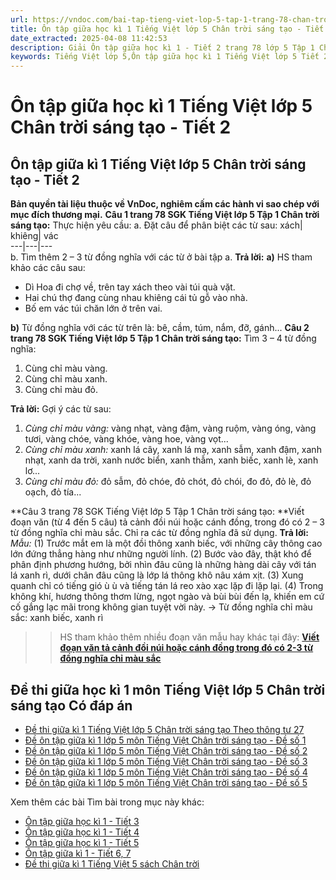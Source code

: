 ```yaml
---
url: https://vndoc.com/bai-tap-tieng-viet-lop-5-tap-1-trang-78-chan-troi-sang-tao-319478
title: Ôn tập giữa học kì 1 Tiếng Việt lớp 5 Chân trời sáng tạo - Tiết 2 - VnDoc.com
date_extracted: 2025-04-08 11:42:53
description: Giải Ôn tập giữa học kì 1 - Tiết 2 trang 78 lớp 5 Tập 1 Chân trời sáng tạo gồm các phần hướng dẫn giải chi tiết, đầy đủ nhất chỉ có trên VnDoc. Mời các bạn tham khảo.
keywords: Tiếng Việt lớp 5,Ôn tập giữa học kì 1 Tiếng Việt lớp 5 Tiết 2,Ôn tập giữa học kì 1 Tiếng Việt lớp 5 Chân trời sáng tạo,Bài tập Tiếng Việt lớp 5 Tập 1 trang 77 Chân trời sáng tạo,Tiếng Việt lớp 5 trang 78 Tập 1 Chân trời sáng tạo,ôn tập giữa học kì 1,ôn tập giữa học kì 1 lớp 5 tiếng việt,Ôn tập giữa học kì 1 Tiếng Việt lớp 5,giải bài tập sgk tiếng việt 5 tuần 9,Tiếng Việt lớp 5 Tập 1,sgk Tiếng Việt lớp 5
---
```


# Ôn tập giữa học kì 1 Tiếng Việt lớp 5 Chân trời sáng tạo - Tiết 2
## **Ôn tập giữa kì 1 Tiếng Việt lớp 5 Chân trời sáng tạo - Tiết 2**
**Bản quyền tài liệu thuộc về VnDoc, nghiêm cấm các hành vi sao chép với mục đích thương mại.**
**Câu 1 trang 78 SGK Tiếng Việt lớp 5 Tập 1 Chân trời sáng tạo:** Thực hiện yêu cầu:
a. Đặt câu để phân biệt các từ sau:
xách| khiêng| vác  
---|---|---  
b. Tìm thêm 2 – 3 từ đồng nghĩa với các từ ở bài tập a.
**Trả lời:**
**a\)** HS tham khảo các câu sau:
  * Dì Hoa đi chợ về, trên tay xách theo vài túi quà vặt.
  * Hai chú thợ đang cùng nhau khiêng cái tủ gỗ vào nhà.
  * Bố em vác túi chăn lớn ở trên vai.

**b\)** Từ đồng nghĩa với các từ trên là: bê, cầm, túm, nắm, đỡ, gánh...
**Câu 2 trang 78 SGK Tiếng Việt lớp 5 Tập 1 Chân trời sáng tạo:** Tìm 3 – 4 từ đồng nghĩa:
  1. Cùng chỉ màu vàng.
  2. Cùng chỉ màu xanh.
  3. Cùng chỉ màu đỏ.

**Trả lời:**
Gợi ý các từ sau:
  1. _Cùng chỉ màu vàng:_ vàng nhạt, vàng đậm, vàng ruộm, vàng óng, vàng tươi, vàng chóe, vàng khóe, vàng hoe, vàng vọt...
  2. _Cùng chỉ màu xanh:_ xanh lá cây, xanh lá mạ, xanh sẫm, xanh đậm, xanh nhạt, xanh da trời, xanh nước biển, xanh thẫm, xanh biếc, xanh lè, xanh lơ...
  3. _Cùng chỉ màu đỏ:_ đỏ sẫm, đỏ chóe, đỏ chót, đỏ chói, đo đỏ, đỏ lè, đỏ oạch, đỏ tía...

**Câu 3 trang 78 SGK Tiếng Việt lớp 5 Tập 1 Chân trời sáng tạo: **Viết đoạn văn \(từ 4 đến 5 câu\) tả cảnh đồi núi hoặc cánh đồng, trong đó có 2 – 3 từ đồng nghĩa chỉ màu sắc. Chỉ ra các từ đồng nghĩa đã sử dụng.
**Trả lời:**
_Mẫu:_
\(1\) Trước mắt em là một đồi thông xanh biếc, với những cây thông cao lớn đứng thẳng hàng như những người lính. \(2\) Bước vào đây, thật khó để phân định phương hướng, bởi nhìn đâu cũng là những hàng dài cây với tán lá xanh rì, dưới chân đâu cũng là lớp lá thông khô nâu xám xịt. \(3\) Xung quanh chỉ có tiếng gió ù ù và tiếng tán lá reo xào xạc lặp đi lặp lại. \(4\) Trong không khí, hương thông thơm lừng, ngọt ngào và bùi bùi đến lạ, khiến em cứ cố gắng lạc mãi trong không gian tuyệt vời này.
→ Từ đồng nghĩa chỉ màu sắc: xanh biếc, xanh rì
>> HS tham khảo thêm nhiều đoạn văn mẫu hay khác tại đây: [**Viết đoạn văn tả cảnh đồi núi hoặc cánh đồng trong đó có 2-3 từ đồng nghĩa chỉ màu sắc**](<https://vndoc.com/viet-doan-van-tu-4-den-5-cau-ta-canh-doi-nui-hoac-canh-dong-trong-do-co-2-3-tu-dong-nghia-chi-mau-sac-330615>)
## **Đề thi giữa học kì 1 môn Tiếng Việt lớp 5 Chân trời sáng tạo Có đáp án**
  * [Đề thi giữa kì 1 Tiếng Việt lớp 5 Chân trời sáng tạo Theo thông tư 27](<https://vndoc.com/de-thi-giua-ki-1-tieng-viet-lop-5-chan-troi-sang-tao-theo-thong-tu-27-de-1-329552>)
  * [Đề ôn tập giữa kì 1 lớp 5 môn Tiếng Việt Chân trời sáng tạo - Đề số 1](<https://vndoc.com/de-thi-giua-ki-1-lop-5-mon-tieng-viet-chan-troi-sang-tao-de-so-1-328874>)
  * [Đề ôn tập giữa kì 1 lớp 5 môn Tiếng Việt Chân trời sáng tạo - Đề số 2](<https://vndoc.com/de-thi-giua-ki-1-lop-5-mon-tieng-viet-nam-2020-2021-de-2-206847>)
  * [Đề ôn tập giữa kì 1 lớp 5 môn Tiếng Việt Chân trời sáng tạo - Đề số 3](<https://vndoc.com/de-thi-giua-ki-1-lop-5-mon-tieng-viet-chan-troi-sang-tao-de-so-3-329017>)
  * [Đề ôn tập giữa kì 1 lớp 5 môn Tiếng Việt Chân trời sáng tạo - Đề số 4](<https://vndoc.com/de-thi-giua-ki-1-lop-5-mon-tieng-viet-chan-troi-sang-tao-de-so-4-329046>)
  * [Đề ôn tập giữa kì 1 lớp 5 môn Tiếng Việt Chân trời sáng tạo - Đề số 5](<https://vndoc.com/de-thi-giua-ki-1-lop-5-mon-tieng-viet-chan-troi-sang-tao-de-so-5-329054>)

Xem thêm các bài Tìm bài trong mục này khác:
  * [Ôn tập giữa học kì 1 - Tiết 3](</bai-tap-tieng-viet-lop-5-tap-1-trang-78-79-chan-troi-sang-tao-319479>)
  * [Ôn tập giữa học kì 1 - Tiết 4](</bai-tap-tieng-viet-lop-5-tap-1-trang-80-chan-troi-sang-tao-319488>)
  * [Ôn tập giữa học kì 1 - Tiết 5](</bai-tap-tieng-viet-lop-5-tap-1-trang-80-81-chan-troi-sang-tao-319490>)
  * [Ôn tập giữa kì 1 - Tiết 6, 7](</bai-tap-tieng-viet-lop-5-tap-1-trang-81-chan-troi-sang-tao-319492>)
  * [Đề thi giữa kì 1 Tiếng Việt 5 sách Chân trời](</de-thi-giua-ki-1-lop-5-mon-tieng-viet>)

